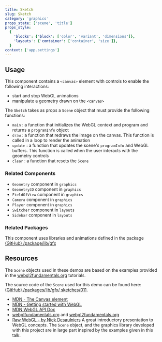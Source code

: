 ```yaml
---
title: Sketch
slug: Sketch
category: 'graphics'
props_state: ['scene', 'title']
props_style:
  {
    'blocks': {'block': ['color', 'variant', 'dimensions']},
    'layouts': {'container': ['container', 'size']},
  }
context: ['app.settings']
---
```


## Usage

This component contains a `<canvas>` element with controls to enable the following interactions:

- start and stop WebGL animations
- manipulate a geometry drawn on the `<canvas>`

The `Sketch` takes as props a `Scene` object that must provide the following functions:

- `main` : a function that initializes the WebGL context and program and returns a `programInfo` object
- `draw` : a function that redraws the image on the canvas. This function is called in a loop to render the animation
- `update` : a function that updates the scene's `programInfo` and WebGL buffers. This function is called when the user interacts with the geometry controls
- `clear` : a function that resets the `Scene`

### Related Components

- `Geometry` component in `graphics`
- `Geometry3D` component in `graphics`
- `FieldOfView` component in `graphics`
- `Camera` component in `graphics`
- `Player` component in `graphics`
- `Switcher` component in `layouts`
- `Sidebar` component in `layouts`

### Related Packages

This component uses libraries and animations defined in the package [(GitHub) /package/lib/gfx](https://github.com/fat-fuzzy/rocks/tree/main/packages/lib/src/gfx)

## Resources

The `Scene` objects used in these demos are based on the examples provided in the [webgl2fundamentals.org](https://webgl2fundamentals.org/) tutorials.

The source code of the `Scene` used for this demo can be found here: [(GitHub) /packages/lib/gfx/ sketches/011](https://github.com/fat-fuzzy/rocks/tree/main/packages/lib/src/gfx/sketches/011).

- [MDN - The Canvas element](https://developer.mozilla.org/en-US/docs/Web/HTML/Element/canvas)
- [MDN - Getting started with WebGL](https://developer.mozilla.org/en-US/docs/Web/API/WebGL_API/Tutorial/Getting_started_with_WebGL)
- [MDN WebGL API Doc](https://developer.mozilla.org/en-US/docs/Web/API/WebGL_API)
- [webglfundamentals.org](https://webglfundamentals.org/) and [webgl2fundamentals.org](https://webgl2fundamentals.org/)
- [Raw WebGL - by Nick Desaulniers](https://www.youtube.com/watch?v=H4c8t6myAWU) A great introductory presentation to WebGL concepts. The `Scene` object, and the graphics library developed with this project are in large part inspired by the examples given in this talk.
